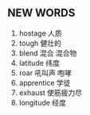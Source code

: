 ## NEW WORDS

1. hostage 人质
2. tough 健壮的
3. blend 混合 混合物
4. latitude 纬度
5. roar 吼叫声 咆哮
6. apprentice 学徒
7. exhaust 使筋疲力尽
8. longitude 经度
